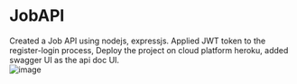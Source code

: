 # JobAPI
Created a Job API using nodejs, expressjs. Applied JWT token to the register-login process, Deploy the project on cloud platform heroku, added swagger UI as the api doc UI.<br/>
![image](https://user-images.githubusercontent.com/74997670/183307694-b4d8235f-4cc2-44b0-b29a-4c3e2a11785e.png)
